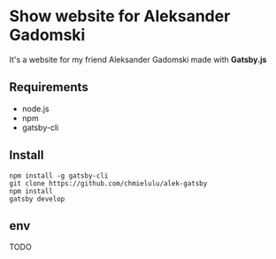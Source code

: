 
# Show website for Aleksander Gadomski 

It's a website for my friend Aleksander Gadomski made with **Gatsby.js**
## Requirements

 - node.js
 - npm
 - gatsby-cli
## Install

    npm install -g gatsby-cli
    git clone https://github.com/chmielulu/alek-gatsby
    npm install
    gatsby develop
 ## env
  TODO
    
